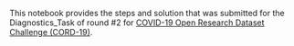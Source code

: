 
This notebook provides the steps and solution that was submitted for the Diagnostics_Task  of round #2 for [COVID-19 Open Research Dataset Challenge (CORD-19)](https://www.kaggle.com/allen-institute-for-ai/CORD-19-research-challenge).
